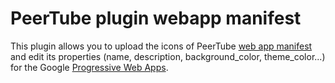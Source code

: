 # PeerTube plugin webapp manifest

This plugin allows you to upload the icons of PeerTube [web app manifest](https://developer.mozilla.org/en-US/docs/Web/Manifest) and edit its properties (name, description, background_color, theme_color...) for the Google [Progressive Web Apps](https://web.dev/progressive-web-apps/).

